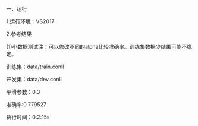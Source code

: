 一、运行

1.运行环境：VS2017

2.参考结果

(1)小数据测试注：可以修改不同的alpha比较准确率。训练集数据少结果可能不稳定。


训练集：data/train.conll

开发集：data/dev.conll

平滑参数：0.3

准确率:0.779527

执行时间：0:2:15s
